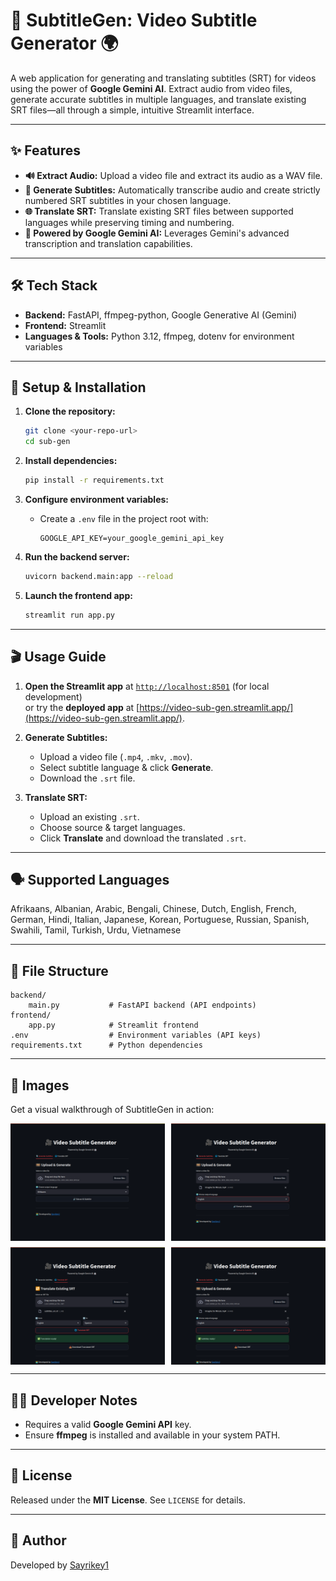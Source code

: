 # 🎥 SubtitleGen: Video Subtitle Generator 🌍

A web application for generating and translating subtitles (SRT) for videos using the power of **Google Gemini AI**.
Extract audio from video files, generate accurate subtitles in multiple languages, and translate existing SRT files—all through a simple, intuitive Streamlit interface.

---

## ✨ Features

* **🔊 Extract Audio:** Upload a video file and extract its audio as a WAV file.
* **📝 Generate Subtitles:** Automatically transcribe audio and create strictly numbered SRT subtitles in your chosen language.
* **🌐 Translate SRT:** Translate existing SRT files between supported languages while preserving timing and numbering.
* **🤖 Powered by Google Gemini AI:** Leverages Gemini's advanced transcription and translation capabilities.

---

## 🛠️ Tech Stack

* **Backend:** FastAPI, ffmpeg-python, Google Generative AI (Gemini)
* **Frontend:** Streamlit
* **Languages & Tools:** Python 3.12, ffmpeg, dotenv for environment variables

---

## 🚀 Setup & Installation

1. **Clone the repository:**

   ```sh
   git clone <your-repo-url>
   cd sub-gen
   ```

2. **Install dependencies:**

   ```sh
   pip install -r requirements.txt
   ```

3. **Configure environment variables:**

   * Create a `.env` file in the project root with:

     ```dotenv
     GOOGLE_API_KEY=your_google_gemini_api_key
     ```

4. **Run the backend server:**

   ```sh
   uvicorn backend.main:app --reload
   ```

5. **Launch the frontend app:**

   ```sh
   streamlit run app.py
   ```

---

## 🎬 Usage Guide

1. **Open the Streamlit app** at [`http://localhost:8501`](http://localhost:8501) (for local development)  
   or try the **deployed app** at [https://video-sub-gen.streamlit.app/](https://video-sub-gen.streamlit.app/).
2. **Generate Subtitles:**

   * Upload a video file (`.mp4`, `.mkv`, `.mov`).
   * Select subtitle language & click **Generate**.
   * Download the `.srt` file.
3. **Translate SRT:**

   * Upload an existing `.srt`.
   * Choose source & target languages.
   * Click **Translate** and download the translated `.srt`.

---

## 🗣️ Supported Languages

Afrikaans, Albanian, Arabic, Bengali, Chinese, Dutch, English, French, German, Hindi, Italian, Japanese, Korean, Portuguese, Russian, Spanish, Swahili, Tamil, Turkish, Urdu, Vietnamese

---

## 📁 File Structure

```
backend/
    main.py           # FastAPI backend (API endpoints)
frontend/
    app.py            # Streamlit frontend
.env                  # Environment variables (API keys)
requirements.txt      # Python dependencies
```

---

## 📸 Images

Get a visual walkthrough of SubtitleGen in action:

<div style="display: grid; grid-template-columns: 1fr 1fr; gap: 10px;">
  <img src="./images/Screenshot1.png" alt="Frontend Screenshot 1" style="width:100%;" />
  <img src="./images/Screenshot2.png" alt="Frontend Screenshot 2" style="width:100%;" />
  <img src="./images/Screenshot3.png" alt="Frontend Screenshot 3" style="width:100%;" />
  <img src="./images/Screenshot4.png" alt="Frontend Screenshot 3" style="width:100%;" />
</div>

---

## 👨‍💻 Developer Notes

* Requires a valid **Google Gemini API** key.
* Ensure **ffmpeg** is installed and available in your system PATH.

---

## 📄 License

Released under the **MIT License**.
See `LICENSE` for details.

---

## 🤝 Author

Developed by [Sayrikey1](https://github.com/Sayrikey1)

